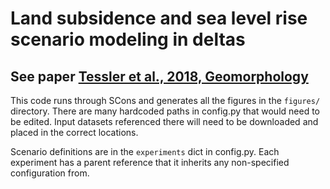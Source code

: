 # Land subsidence and sea level rise scenario modeling in deltas

## See paper [Tessler et al., 2018, Geomorphology](https://www.sciencedirect.com/science/article/pii/S0169555X1730209X)

This code runs through SCons and generates all the figures in the `figures/`
directory. There are many hardcoded paths in config.py that would need to be
edited. Input datasets referenced there will need to be downloaded and placed in
the correct locations.

Scenario definitions are in the `experiments` dict in config.py. Each
experiment has a parent reference that it inherits any non-specified
configuration from.

